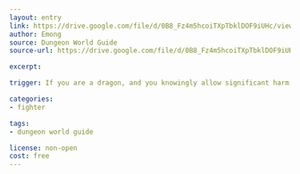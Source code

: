 ```yaml
---
layout: entry
link: https://drive.google.com/file/d/0B8_Fz4m5hcoiTXpTbklDOF9iUHc/view
author: Emong
source: Dungeon World Guide
source-url: https://drive.google.com/file/d/0B8_Fz4m5hcoiTXpTbklDOF9iUHc/view

excerpt:

trigger: If you are a dragon, and you knowingly allow significant harm to come to something or someone important to you in the name of greed and avarice...

categories:
- fighter

tags:
- dungeon world guide

license: non-open
cost: free
---
```

